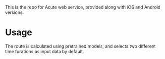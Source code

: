 This is the repo for Acute web service, provided along with iOS and Android versions.

# Usage

The route is calculated using pretrained models, and selects two different time furations as input data by default.